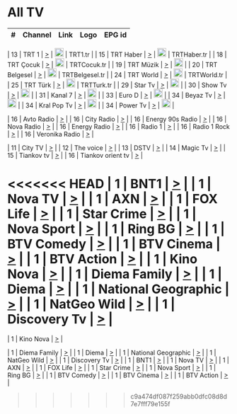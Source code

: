 <h1>All TV</h1>

| #   | Channel        | Link  | Logo | EPG id |
|:---:|:--------------:|:-----:|:----:|:------:|

| 13  | TRT 1            | [>](https://tv-trt1.medya.trt.com.tr/master.m3u8) | <img height="20" src="https://i.imgur.com/j786OLG.png"/> | TRT1.tr |
| 15  | TRT Haber        | [>](https://tv-trthaber.medya.trt.com.tr/master.m3u8) | <img height="20" src="https://i.imgur.com/OVfo8Ab.png"/> | TRTHaber.tr |
| 18  | TRT Çocuk        | [>](https://tv-trtcocuk.medya.trt.com.tr/master.m3u8) | <img height="20" src="https://i.imgur.com/QLFmD6d.png"/> | TRTCocuk.tr |
| 19  | TRT Müzik        | [>](https://tv-trtmuzik.medya.trt.com.tr/master.m3u8) | <img height="20" src="https://i.imgur.com/fIVFCEd.png"/> |
| 20  | TRT Belgesel     | [>](https://tv-trtbelgesel.medya.trt.com.tr/master.m3u8) | <img height="20" src="https://i.imgur.com/MGO87pe.png"/> | TRTBelgesel.tr |
| 24  | TRT World        | [>](https://tv-trtworld.medya.trt.com.tr/master.m3u8) | <img height="20" src="https://i.imgur.com/JEA2xpv.png"/> | TRTWorld.tr |
| 25  | TRT Türk         | [>](https://tv-trtturk.medya.trt.com.tr/master.m3u8) | <img height="20" src="https://i.imgur.com/OSTOQNw.png"/> | TRTTurk.tr |
| 29  | Star Tv   | [>](https://dogus-live.daioncdn.net/startv/startv_360p.m3u8) | <img height="20" src="https://i.imgur.com/IebUZx1.png"/> |
| 30  | Show Tv     | [>](https://ciner-live.daioncdn.net/showtv/showtv.m3u8) | <img height="20" src="https://i.imgur.com/IebUZx1.png"/> |
| 31  | Kanal 7     | [>](https://kanal7-live.daioncdn.net/kanal7/kanal7.m3u8) | <img height="20" src="https://i.imgur.com/IebUZx1.png"/> |
| 33  | Euro D    | [>](https://www.youtube.com/user/KanalD/live) | <img height="20" src="https://i.imgur.com/IebUZx1.png"/> |
| 34  | Beyaz Tv     | [>](https://beyaztv-live.daioncdn.net/beyaztv/beyaztv.m3u8) | <img height="20" src="https://i.imgur.com/IebUZx1.png"/> |
| 34  | Kral Pop Tv     | [>](https://www.youtube.com/watch?v=GuFTuKoXepw) | <img height="20" src="https://i.imgur.com/IebUZx1.png"/> |
| 34  | Power Tv     | [>](https://livetv.powerapp.com.tr/powerTV/powerhd.smil/chunklist.m3u8) | <img height="20" src="https://i.imgur.com/IebUZx1.png"/> |

| 16  | Avto Radio | [>](http://stream.metacast.eu/avtoradio.mp3.m3u) |
| 16  | City Radio | [>](http://stream.metacast.eu/city.aac.m3u) |
| 16  | Energy 90s Radio | [>](http://stream.metacast.eu/energy-90s.m3u) |
| 16  | Nova Radio | [>](http://stream.metacast.eu/nova.aac.m3u) |
| 16  | Energy Radio | [>](http://stream.metacast.eu/nrj.aac.m3u) |
| 16  | Radio 1 | [>](http://stream.metacast.eu/radio1.aac.m3u) |
| 16  | Radio 1 Rock | [>](http://stream.metacast.eu/radio1rock.aac.m3u) |
| 16  | Veronika Radio | [>](http://stream.metacast.eu/veronika.aac.m3u) |

| 11  | City TV | [>](https://tv.city.bg/play/tshls/citytv/index.m3u8) |
| 12  | The voice | [>](https://bss1.neterra.tv/thevoice/thevoice.m3u8) |
| 13  | DSTV | [>](http://46.249.95.140:8081/hls/data.m3u8) |
| 14  | Magic Tv | [>](https://bss1.neterra.tv/magictv/magictv.m3u8) |
| 15  | Tiankov tv | [>](https://streamer103.neterra.tv/tiankov-folk/live.m3u8) |
| 16  | Tiankov orient tv | [>](https://streamer103.neterra.tv/tiankov-orient/live.m3u8) |

<<<<<<< HEAD
| 1 | BNT1 | [>](https://ymkaya.xyz:13791/tv/bnt1/playlist.m3u8?wmsAuthSign=c2VydmVyX3RpbWU9MS8yNS8yMDI1IDc6MzM6MDggUE0maGFzaF92YWx1ZT0rQ1Mwd2NIdkt4M2xsSnFpbVJibTFnPT0mdmFsaWRtaW51dGVzPTYw) |
| 1 | Nova TV | [>](https://ymkaya.xyz:13791/tv/novatv/playlist.m3u8?wmsAuthSign=c2VydmVyX3RpbWU9MS8yNS8yMDI1IDc6MzM6MTggUE0maGFzaF92YWx1ZT1FVCtTRk53SWxqbEh6ZWY4UkcyeXBBPT0mdmFsaWRtaW51dGVzPTYw) |
| 1 | AXN | [>](https://ymkaya.xyz:13791/tv/axn/playlist.m3u8?wmsAuthSign=c2VydmVyX3RpbWU9MS8yNS8yMDI1IDc6MzM6MjggUE0maGFzaF92YWx1ZT1RWmwzeGRadjUvVTluR2FsRGdHZjhBPT0mdmFsaWRtaW51dGVzPTYw) |
| 1 | FOX Life | [>](https://ymkaya.xyz:13791/tv/foxlife/playlist.m3u8?wmsAuthSign=c2VydmVyX3RpbWU9MS8yNS8yMDI1IDc6MzM6MzggUE0maGFzaF92YWx1ZT1heUtWZHFGa3JSZHVtb1MrcDNReUl3PT0mdmFsaWRtaW51dGVzPTYw) |
| 1 | Star Crime | [>](https://ymkaya.xyz:13791/tv/foxcrime/playlist.m3u8?wmsAuthSign=c2VydmVyX3RpbWU9MS8yNS8yMDI1IDc6MzM6NDggUE0maGFzaF92YWx1ZT1RQ2VtamQ2eTFicHVXZTJXb2pxUGF3PT0mdmFsaWRtaW51dGVzPTYw) |
| 1 | Nova Sport | [>](https://ymkaya.xyz:13791/tv/novasport/playlist.m3u8?wmsAuthSign=c2VydmVyX3RpbWU9MS8yNS8yMDI1IDc6MzM6NTggUE0maGFzaF92YWx1ZT01akFEV1ZKYlMxZW1rU1k0NlR4Z0NRPT0mdmFsaWRtaW51dGVzPTYw) |
| 1 | Ring BG | [>](https://ymkaya.xyz:13791/tv/ringbg/playlist.m3u8?wmsAuthSign=c2VydmVyX3RpbWU9MS8yNS8yMDI1IDc6MzQ6MDggUE0maGFzaF92YWx1ZT0rV3poQnN4dmcyQmRnSGVUZWRuYzNRPT0mdmFsaWRtaW51dGVzPTYw) |
| 1 | BTV Comedy | [>](https://ymkaya.xyz:13791/tv/btvcomedy/playlist.m3u8?wmsAuthSign=c2VydmVyX3RpbWU9MS8yNS8yMDI1IDc6MzQ6MTggUE0maGFzaF92YWx1ZT1aSzJLVlQ2TTFTdEgxLzJpTXk2c093PT0mdmFsaWRtaW51dGVzPTYw) |
| 1 | BTV Cinema | [>](https://ymkaya.xyz:13791/tv/btvcinema/playlist.m3u8?wmsAuthSign=c2VydmVyX3RpbWU9MS8yNS8yMDI1IDc6MzQ6MjggUE0maGFzaF92YWx1ZT0zaTV6S3ZDWUQrK3c3TmJROXpQaTdBPT0mdmFsaWRtaW51dGVzPTYw) |
| 1 | BTV Action | [>](https://ymkaya.xyz:13791/tv/btvaction/playlist.m3u8?wmsAuthSign=c2VydmVyX3RpbWU9MS8yNS8yMDI1IDc6MzQ6MzggUE0maGFzaF92YWx1ZT0yWnZtUHJMU1JKNjViaU5pa1o1WnhBPT0mdmFsaWRtaW51dGVzPTYw) |
| 1 | Kino Nova | [>](https://ymkaya.xyz:13791/tv/kinonova/playlist.m3u8?wmsAuthSign=c2VydmVyX3RpbWU9MS8yNS8yMDI1IDc6MzQ6NDggUE0maGFzaF92YWx1ZT1YUk1vZ1pzS0ZJS0ovdkZEVDRTYlVnPT0mdmFsaWRtaW51dGVzPTYw) |
| 1 | Diema Family | [>](https://ymkaya.xyz:13791/tv/diemafamily/playlist.m3u8?wmsAuthSign=c2VydmVyX3RpbWU9MS8yNS8yMDI1IDc6MzQ6NTggUE0maGFzaF92YWx1ZT0rQTNDSFZNRHhlbXVBa2ZiYXNzRE1RPT0mdmFsaWRtaW51dGVzPTYw) |
| 1 | Diema | [>](https://ymkaya.xyz:13791/tv/diema/playlist.m3u8?wmsAuthSign=c2VydmVyX3RpbWU9MS8yNS8yMDI1IDc6MzU6NTIgUE0maGFzaF92YWx1ZT1TbjZQbmU2K3N0bTV3TjFwS1g4N2dnPT0mdmFsaWRtaW51dGVzPTYw) |
| 1 | National Geographic | [>](https://ymkaya.xyz:13791/tv/natgeo/playlist.m3u8?wmsAuthSign=c2VydmVyX3RpbWU9MS8yNS8yMDI1IDc6MzY6MDEgUE0maGFzaF92YWx1ZT1iSXpZV2c3VnNKRGZFaFVGWXZxQnJ3PT0mdmFsaWRtaW51dGVzPTYw) |
| 1 | NatGeo Wild | [>](https://ymkaya.xyz:13791/tv/natgeowild/playlist.m3u8?wmsAuthSign=c2VydmVyX3RpbWU9MS8yNS8yMDI1IDc6MzY6MTEgUE0maGFzaF92YWx1ZT11YjA3MG1zbFZ6dW41LzNmbWVkQlVRPT0mdmFsaWRtaW51dGVzPTYw) |
| 1 | Discovery Tv | [>](https://ymkaya.xyz:13791/tv/discovery/playlist.m3u8?wmsAuthSign=c2VydmVyX3RpbWU9MS8yNS8yMDI1IDc6MzY6MjEgUE0maGFzaF92YWx1ZT1ETFAzdmthcUxralpFekh0V3ZqOEx3PT0mdmFsaWRtaW51dGVzPTYw) |
=======


| 1 | Kino Nova | [>](https://ymkaya.xyz:11336/tv/kinonova/playlist.m3u8?wmsAuthSign=c2VydmVyX3RpbWU9MS8yLzIwMjUgNDo0MDoyMCBBTSZoYXNoX3ZhbHVlPWlFS1FrWEtMMVRFM3l5YklUWUJQUHc9PSZ2YWxpZG1pbnV0ZXM9NjA=) |

| 1 | Diema Family | [>](https://ymkaya.xyz:11336/tv/diemafamily/playlist.m3u8?wmsAuthSign=c2VydmVyX3RpbWU9MS8yLzIwMjUgNDo0MDozMCBBTSZoYXNoX3ZhbHVlPUVUaTVKTldvZTF5WVVCM0YwL21kaXc9PSZ2YWxpZG1pbnV0ZXM9NjA=) |
| 1 | Diema | [>](https://ymkaya.xyz:11336/tv/diema/playlist.m3u8?wmsAuthSign=c2VydmVyX3RpbWU9MS8yLzIwMjUgNDo0MDo0MCBBTSZoYXNoX3ZhbHVlPVlYMWVJT2NuUjNpUTBsaytEUFFOS2c9PSZ2YWxpZG1pbnV0ZXM9NjA=) |
| 1 | National Geographic | [>](https://ymkaya.xyz:11336/tv/natgeo/playlist.m3u8?wmsAuthSign=c2VydmVyX3RpbWU9MS8yLzIwMjUgNDo0MTo0MSBBTSZoYXNoX3ZhbHVlPTJQTlVmcG5nYWx0M013eUhGRGxnd0E9PSZ2YWxpZG1pbnV0ZXM9NjA=) |
| 1 | NatGeo Wild | [>](https://ymkaya.xyz:11336/tv/natgeowild/playlist.m3u8?wmsAuthSign=c2VydmVyX3RpbWU9MS8yLzIwMjUgNDo0MTo1MSBBTSZoYXNoX3ZhbHVlPVl1OXZaTTliN0hGWEN3eDBYd1duNkE9PSZ2YWxpZG1pbnV0ZXM9NjA=) |
| 1 | Discovery Tv | [>](https://ymkaya.xyz:11336/tv/discovery/playlist.m3u8?wmsAuthSign=c2VydmVyX3RpbWU9MS8yLzIwMjUgNDo0MjowMSBBTSZoYXNoX3ZhbHVlPWtBQmdLNlY2RmQwWElzMVYzSDJyVkE9PSZ2YWxpZG1pbnV0ZXM9NjA=) |
| 1 | BNT1 | [>](https://ymkaya.xyz:11336/tv/bnt1/playlist.m3u8?wmsAuthSign=c2VydmVyX3RpbWU9MS8yLzIwMjUgNDozODozOCBBTSZoYXNoX3ZhbHVlPVVrMVlRQXpJWlhYeUh6ZFVpSC9NMUE9PSZ2YWxpZG1pbnV0ZXM9NjA=) |
| 1 | Nova TV | [>](https://ymkaya.xyz:11336/tv/novatv/playlist.m3u8?wmsAuthSign=c2VydmVyX3RpbWU9MS8yLzIwMjUgNDozODo0OCBBTSZoYXNoX3ZhbHVlPUVxQjh1a0ZzYkVGZU8zZDFGTzdreVE9PSZ2YWxpZG1pbnV0ZXM9NjA=) |
| 1 | AXN | [>](https://ymkaya.xyz:11336/tv/axn/playlist.m3u8?wmsAuthSign=c2VydmVyX3RpbWU9MS8yLzIwMjUgNDozODo1OCBBTSZoYXNoX3ZhbHVlPUpkWStGY1hkNXhaOVpPZ0thQ0FZL3c9PSZ2YWxpZG1pbnV0ZXM9NjA=) |
| 1 | FOX Life | [>](https://ymkaya.xyz:11336/tv/foxlife/playlist.m3u8?wmsAuthSign=c2VydmVyX3RpbWU9MS8yLzIwMjUgNDozOToxMCBBTSZoYXNoX3ZhbHVlPWt1ZDc1T3AzYlZDTjJnSy9TU0xJZlE9PSZ2YWxpZG1pbnV0ZXM9NjA=) |
| 1 | Star Crime | [>](https://ymkaya.xyz:11336/tv/foxcrime/playlist.m3u8?wmsAuthSign=c2VydmVyX3RpbWU9MS8yLzIwMjUgNDozOToyMCBBTSZoYXNoX3ZhbHVlPXIwVU45Nm9FR1l2enNkTG9TanBxbmc9PSZ2YWxpZG1pbnV0ZXM9NjA=) |
| 1 | Nova Sport | [>](https://ymkaya.xyz:11336/tv/novasport/playlist.m3u8?wmsAuthSign=c2VydmVyX3RpbWU9MS8yLzIwMjUgNDozOTozMCBBTSZoYXNoX3ZhbHVlPXlSZ0UxazVaM0xhSmc0NmR4T0c1T2c9PSZ2YWxpZG1pbnV0ZXM9NjA=) |
| 1 | Ring BG | [>](https://ymkaya.xyz:11336/tv/ringbg/playlist.m3u8?wmsAuthSign=c2VydmVyX3RpbWU9MS8yLzIwMjUgNDozOTo0MCBBTSZoYXNoX3ZhbHVlPTR4aUlFNHVUYWN4enY1WkVuOFZma2c9PSZ2YWxpZG1pbnV0ZXM9NjA=) |
| 1 | BTV Comedy | [>](https://ymkaya.xyz:11336/tv/btvcomedy/playlist.m3u8?wmsAuthSign=c2VydmVyX3RpbWU9MS8yLzIwMjUgNDozOTo1MCBBTSZoYXNoX3ZhbHVlPUtrMTJ2RHNTTUU1RFp1ZkVOdXFSK3c9PSZ2YWxpZG1pbnV0ZXM9NjA=) |
| 1 | BTV Cinema | [>](https://ymkaya.xyz:11336/tv/btvcinema/playlist.m3u8?wmsAuthSign=c2VydmVyX3RpbWU9MS8yLzIwMjUgNDozOTo1OSBBTSZoYXNoX3ZhbHVlPTZWcU9FZW56cG1NM1lrYy8xNE5NeHc9PSZ2YWxpZG1pbnV0ZXM9NjA=) |
| 1 | BTV Action | [>](https://ymkaya.xyz:11336/tv/btvaction/playlist.m3u8?wmsAuthSign=c2VydmVyX3RpbWU9MS8yLzIwMjUgNDo0MDoxMCBBTSZoYXNoX3ZhbHVlPUlDd0ErRkZVWThyMVZwR3c2REdGZ3c9PSZ2YWxpZG1pbnV0ZXM9NjA=) |
>>>>>>> c9a474df087f259abb0dfc08d8d7e7fff79e155f
